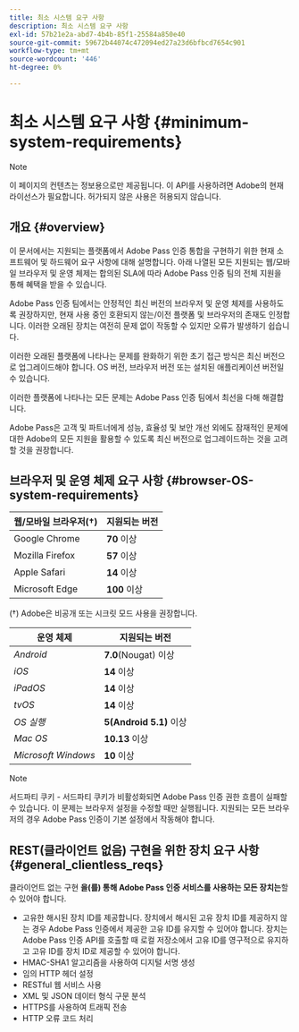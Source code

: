 ```yaml
---
title: 최소 시스템 요구 사항
description: 최소 시스템 요구 사항
exl-id: 57b21e2a-abd7-4b4b-85f1-25584a850e40
source-git-commit: 59672b44074c472094ed27a23d6bfbcd7654c901
workflow-type: tm+mt
source-wordcount: '446'
ht-degree: 0%

---
```


# 최소 시스템 요구 사항 {#minimum-system-requirements}

>[!NOTE]
>
>이 페이지의 컨텐츠는 정보용으로만 제공됩니다. 이 API를 사용하려면 Adobe의 현재 라이선스가 필요합니다. 허가되지 않은 사용은 허용되지 않습니다.


## 개요 {#overview}

이 문서에서는 지원되는 플랫폼에서 Adobe Pass 인증 통합을 구현하기 위한 현재 소프트웨어 및 하드웨어 요구 사항에 대해 설명합니다. 아래 나열된 모든 지원되는 웹/모바일 브라우저 및 운영 체제는 합의된 SLA에 따라 Adobe Pass 인증 팀의 전체 지원을 통해 혜택을 받을 수 있습니다.

Adobe Pass 인증 팀에서는 안정적인 최신 버전의 브라우저 및 운영 체제를 사용하도록 권장하지만, 현재 사용 중인 호환되지 않는/이전 플랫폼 및 브라우저의 존재도 인정합니다. 이러한 오래된 장치는 여전히 문제 없이 작동할 수 있지만 오류가 발생하기 쉽습니다.

이러한 오래된 플랫폼에 나타나는 문제를 완화하기 위한 초기 접근 방식은 최신 버전으로 업그레이드해야 합니다. OS 버전, 브라우저 버전 또는 설치된 애플리케이션 버전일 수 있습니다.

이러한 플랫폼에 나타나는 모든 문제는 Adobe Pass 인증 팀에서 최선을 다해 해결합니다.

Adobe Pass은 고객 및 파트너에게 성능, 효율성 및 보안 개선 외에도 잠재적인 문제에 대한 Adobe의 모든 지원을 활용할 수 있도록 최신 버전으로 업그레이드하는 것을 고려할 것을 권장합니다.


## 브라우저 및 운영 체제 요구 사항 {#browser-OS-system-requirements}


| 웹/모바일 브라우저(†) | 지원되는 버전 |
|---|---|
| Google Chrome | **70** 이상 |
| Mozilla Firefox | **57** 이상 |
| Apple Safari | **14** 이상 |
| Microsoft Edge | **100** 이상 |

(†) Adobe은 비공개 또는 시크릿 모드 사용을 권장합니다.

| 운영 체제 | 지원되는 버전 |
|---|---|
| *Android* | **7.0**(Nougat) 이상 |
| *iOS* | **14** 이상 |
| *iPadOS* | **14** 이상 |
| *tvOS* | **14** 이상 |
| *OS 실행* | **5(Android 5.1)** 이상 |
| *Mac OS* | **10.13** 이상 |
| *Microsoft Windows* | **10** 이상 |




>[!NOTE]
>
>서드파티 쿠키 - 서드파티 쿠키가 비활성화되면 Adobe Pass 인증 권한 흐름이 실패할 수 있습니다.  이 문제는 브라우저 설정을 수정할 때만 실행됩니다. 지원되는 모든 브라우저의 경우 Adobe Pass 인증이 기본 설정에서 작동해야 합니다.


## REST(클라이언트 없음) 구현을 위한 장치 요구 사항 {#general_clientless_reqs}


클라이언트 없는 구현 **을(를) 통해 Adobe Pass 인증 서비스를 사용하는 모든 장치는**&#x200B;할 수 있어야 합니다.

* 고유한 해시된 장치 ID를 제공합니다. 장치에서 해시된 고유 장치 ID를 제공하지 않는 경우 Adobe Pass 인증에서 제공한 고유 ID를 유지할 수 있어야 합니다. 장치는 Adobe Pass 인증 API를 호출할 때 로컬 저장소에서 고유 ID를 영구적으로 유지하고 고유 ID를 장치 ID로 제공할 수 있어야 합니다.
* HMAC-SHA1 알고리즘을 사용하여 디지털 서명 생성
* 임의 HTTP 헤더 설정
* RESTful 웹 서비스 사용
* XML 및 JSON 데이터 형식 구문 분석
* HTTPS를 사용하여 트래픽 전송
* HTTP 오류 코드 처리

